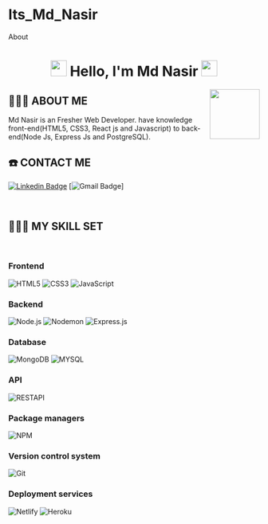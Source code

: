 # Its_Md_Nasir
About

<h1 align="center">
<img src="https://github.com/blackcater/blackcater/raw/master/images/Hi.gif" height="32" />
Hello, I'm Md Nasir
<img src="https://github.com/blackcater/blackcater/raw/master/images/Hi.gif" height="32" />
</h1>

<img align='right' src="https://media.giphy.com/media/LmNwrBhejkK9EFP504/giphy.gif" width="100">

## 👨🏾‍💻 ABOUT ME

<p>Md Nasir is an Fresher Web Developer. have knowledge  front-end(HTML5, CSS3, React js and Javascript) to back-end(Node Js, Express Js and PostgreSQL).</p>


## ☎️ CONTACT ME

[![Linkedin Badge](https://img.shields.io/badge/-Md_Nasir-blue?style=flat-square&logo=Linkedin&logoColor=white&link=//https://www.linkedin.com/in/mrmdnasir/)](https://www.linkedin.com/in/mrmdnasir/)
[![Gmail Badge](https://img.shields.io/badge/-nasirmoh8802@gmail.com-c14438?style=flat-square&logo=Gmail&logoColor=white&link=mailto:nasirmoh8802@gmail.com)]

<br />

## 👨🏾‍🔧 MY SKILL SET

<br />

### Frontend

![HTML5](https://img.shields.io/badge/-HTML5-000000?style=flat&logo=HTML5)
![CSS3](https://img.shields.io/badge/-CSS3-000000?style=flat&logo=CSS3&logoColor=1572B6)
![JavaScript](https://img.shields.io/badge/-JavaScript-000000?style=flat&logo=javascript)

### Backend

![Node.js](https://img.shields.io/badge/-Node.js-000000?style=flat&logo=Node.js&logoColor=339933)
![Nodemon](https://img.shields.io/badge/-Nodemon-000000?style=flat&logo=Nodemon&logoColor=76D04B)
![Express.js](https://img.shields.io/badge/-Express.js-000000?style=flat&logo=Express.js&logoColor=76D04B)

### Database

![MongoDB](https://img.shields.io/badge/-MongoDB-000000?style=flat&logo=MongoDB&logoColor=47A248)
![MYSQL](https://img.shields.io/badge/-MYSQL-000000?style=flat&logo=MYSQL&logoColor=336791)

### API

![RESTAPI](https://img.shields.io/badge/-RESTAPI-000000?style=flat&logo=RESTAPI&logoColor=336791)

### Package managers

![NPM](https://img.shields.io/badge/-NPM-000000?style=flat&logo=NPM&logoColor=CB3837)



### Version control system

![Git](https://img.shields.io/badge/-Git-000000?style=flat&logo=Git&logoColor=F05032)

### Deployment services

![Netlify](https://img.shields.io/badge/-Netlify-000000?style=flat&logo=Netlify%20AWS&logoColor=FFFFFF)
![Heroku](https://img.shields.io/badge/-Heroku-000000?style=flat&logo=Heroku%20AWS&logoColor=FFFFFF)
